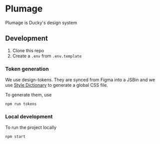 # Plumage
Plumage is Ducky's design system

## Development

1. Clone this repo
2. Create a `.env` from `.env.template`

### Token generation
We use design-tokens. They are synced from Figma into a JSBin and we use [Style Dictionary](https://amzn.github.io/style-dictionary/) to generate a global CSS file.

To generate them, use
```
npm run tokens
```

### Local development
To run the project locally
```
npm start
```